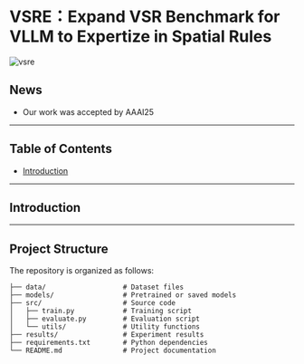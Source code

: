 # VSRE：Expand VSR Benchmark for VLLM to Expertize in Spatial Rules
![vsre](https://github.com/user-attachments/assets/bc065667-c97c-4691-aae7-586c4decc42d)




## News
- Our work was accepted by AAAI25



---

## Table of Contents

- [Introduction](#introduction)
  


---

## Introduction



---

## Project Structure

The repository is organized as follows:

```plaintext
├── data/                   # Dataset files
├── models/                 # Pretrained or saved models
├── src/                    # Source code
│   ├── train.py            # Training script
│   ├── evaluate.py         # Evaluation script
│   └── utils/              # Utility functions
├── results/                # Experiment results
├── requirements.txt        # Python dependencies
└── README.md               # Project documentation
